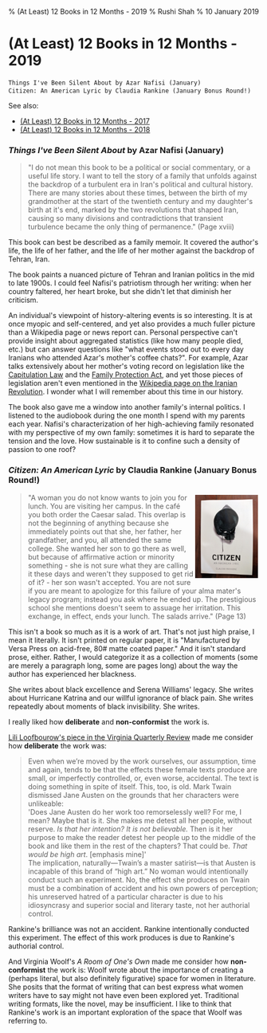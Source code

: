 % (At Least) 12 Books in 12 Months - 2019
% Rushi Shah
% 10 January 2019

<link href="https://afeld.github.io/emoji-css/emoji.css" rel="stylesheet">

# (At Least) 12 Books in 12 Months - 2019

```
Things I've Been Silent About by Azar Nafisi (January)
Citizen: An American Lyric by Claudia Rankine (January Bonus Round!)
```

See also:  
 - [(At Least) 12 Books in 12 Months - 2017](https://www.rshah.org/blog/posts/12-books-12-months-2017.html)  
 - [(At Least) 12 Books in 12 Months - 2018](https://www.rshah.org/blog/posts/12-books-12-months-2018.html)

### *Things I've Been Silent About* by Azar Nafisi (January)

<!-- > "While she was alive I was too busy evading her and resenting her to understand how disappointed and alone she must have felt, how she was like so many other women about whom her best friend, Mina, used to say, with an ironic smile: 'Another intelligent woman gone to waste.'" -->

> "I do not mean this book to be a political or social commentary, or a useful life story. I want to tell the story of a family that unfolds against the backdrop of a turbulent era in Iran's political and cultural history. There are many stories about these times, between the birth of my grandmother at the start of the twentieth century and my daughter's birth at it's end, marked by the two revolutions that shaped Iran, causing so many divisions and contradictions that transient turbulence became the only thing of permanence." (Page xviii)

This book can best be described as a family memoir. It covered the author's life, the life of her father, and the life of her mother against the backdrop of Tehran, Iran.

The book paints a nuanced picture of Tehran and Iranian politics in the mid to late 1900s. I could feel Nafisi's patriotism through her writing: when her country faltered, her heart broke, but she didn't let that diminish her criticism. 

An individual's viewpoint of history-altering events is so interesting. It is at once myopic and self-centered, and yet also provides a much fuller picture than a Wikipedia page or news report can. Personal perspective can't provide insight about aggregated statistics (like how many people died, etc.) but can answer questions like "what events stood out to every day Iranians who attended Azar's mother's coffee chats?". For example, Azar talks extensively about her mother's voting record on legislation like the [Capitulation Law](https://en.wikipedia.org/wiki/Ruhollah_Khomeini#Opposition_to_capitulation) and the [Family Protection Act](https://en.wikipedia.org/wiki/Iran%27s_Family_Protection_Law), and yet those pieces of legislation aren't even mentioned in the [Wikipedia page on the Iranian Revolution](https://en.wikipedia.org/wiki/Iranian_Revolution). I wonder what I will remember about this time in our history.

The book also gave me a window into another family's internal politics. I listened to the audiobook during the one month I spend with my parents each year. Nafisi's characterization of her high-achieving family resonated with my perspective of my own family: sometimes it is hard to separate the tension and the love. How sustainable is it to confine such a density of passion to one roof? 

<!-- Her father was an up-and-coming politician whose career culminated with his role as the Mayor of Tehran. Her mother  -->

### *Citizen: An American Lyric* by Claudia Rankine (January Bonus Round!)

<img style="max-width:25%; float:right; margin:3px;" src='../resources/12-books-12-months-2019/citizen.jpg' />

> "A woman you do not know wants to join you for lunch. You are visiting her campus. In the café you both order the Caesar salad. This overlap is not the beginning of anything because she immediately points out that she, her father, her grandfather, and you, all attended the same college. She wanted her son to go there as well, but because of affirmative action or minority something - she is not sure what they are calling it these days and weren't they supposed to get rid of it? - her son wasn't accepted. You are not sure if you are meant to apologize for this failure of your alma mater's legacy program; instead you ask where he ended up. The prestigious school she mentions doesn't seem to assuage her irritation. This exchange, in effect, ends your lunch. The salads arrive." (Page 13)

This isn't a book so much as it is a work of art. That's not just high praise, I mean it literally. It isn't printed on regular paper, it is "Manufactured by Versa Press on acid-free, 80# matte coated paper." And it isn't standard prose, either. Rather, I would categorize it as a collection of moments (some are merely a paragraph long, some are pages long) about the way the author has experienced her blackness.

She writes about black excellence and Serena Williams' legacy. She writes about Hurricane Katrina and our willful ignorance of black pain. She writes repeatedly about moments of black invisibility. She writes. 

I really liked how **deliberate** and **non-conformist** the work is. 

[Lili Loofbourow's piece in the Virginia Quarterly Review](https://www.vqronline.org/essays-articles/2018/03/male-glance) made me consider how **deliberate** the work was: 

> Even when we’re moved by the work ourselves, our assumption, time and again, tends to be that the effects these female texts produce are small, or imperfectly controlled, or, even worse, accidental. The text is doing something in spite of itself. This, too, is old. Mark Twain dismissed Jane Austen on the grounds that her characters were unlikeable: <br> 'Does Jane Austen do her work too remorselessly well? For me, I mean? Maybe that is it. She makes me detest all her people, without reserve. *Is that her intention? It is not believable.* Then is it her purpose to make the reader detest her people up to the middle of the book and like them in the rest of the chapters? That could be. *That would be high art*. [emphasis mine]' <br> The implication, naturally—Twain’s a master satirist—is that Austen is incapable of this brand of “high art.” No woman would intentionally conduct such an experiment. No, the effect she produces on Twain must be a combination of accident and his own powers of perception; his unreserved hatred of a particular character is due to his idiosyncrasy and superior social and literary taste, not her authorial control.

Rankine's brilliance was not an accident. Rankine intentionally conducted this experiment. The effect of this work produces is due to Rankine's authorial control. 

And Virginia Woolf's *A Room of One's Own* made me consider how **non-conformist** the work is: Woolf wrote about the importance of creating a (perhaps literal, but also definitely figurative) space for women in literature. She posits that the format of writing that can best express what women writers have to say might not have even been explored yet. Traditional writing formats, like the novel, may be insufficient. I like to think that Rankine's work is an important exploration of the space that Woolf was referring to.  
